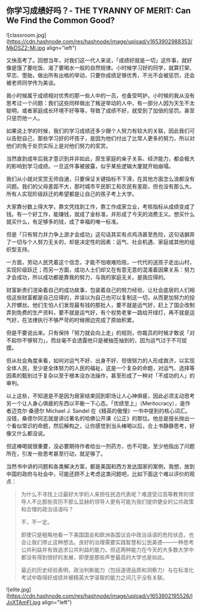 ## 你学习成绩好吗？-  THE TYRANNY OF MERIT: Can We Find the Common Good?


![classroom.jpg](https://cdn.hashnode.com/res/hashnode/image/upload/v1653902988353/MkDSZ2-Mi.jpg align="left")

又快高考了。回想当年，对我们这一代人来说，「成绩好就是一切」这件事，就好像是饿了要吃饭、渴了要喝水一般的自然规律。小时候学习好的同学，就算打架、早恋、堕胎，做出所有出格的举动，只要你成绩足够优秀，不光不会被惩罚，还会被老师同学传为美谈。

我小时候属于成绩相对优秀的那一些人中的一员，也备受呵护。小时候的我从没有思考过一个问题：我们这些同样做出了叛逆举动的人中，有一部分人因为天生不太聪明，或者家庭成长环境不好等等，导致了成绩不好，就受到了加倍的惩罚。甚至只惩罚他一人。

如果说上学的时候，我们的学习成绩还多少跟个人努力有较大的关联，因此我们可以告慰自己，那些学习好的坏孩子，是因为他们付出了比常人更多的努力，所以对他们的免于处罚实际上是对他们努力的奖赏。

当然直到成年后我才意识到并非如此，原生家庭的亲子关系、经济能力，都会极大的影响到学习成绩。一旦这件事被披露，似乎某些逻辑大厦就开始崩塌。

我们从小就对奖赏无师自通，只要保证关键指标不下滑，在其他方面怎么浪都没有问题。我们的父母差距不大，那时城市平民职工和农民有差距，但也没有那么大。所有人实现阶级跃迁的希望都是让自己的孩子考上大学。

大家靠分数上得大学，靠文凭找到工作，靠工作成家立业，考核指标从成绩变成了钱。有一个好工作，能赚钱，就成了金标准，并形成了今天的消费主义。想买什么就买什么，有足够多的钱，成了幸福的唯一标准。

但是「只有努力并力争上游才会成功」这句话其实有点鸡汤甚至危险，这句话摒弃了一切与个人努力无关的，却是决定性的因素：运气、社会机遇、家庭或其他的组织型支持。

一方面，劳动人民凭着这个信念，才能不怕艰难险阻，一代代的送孩子走出山村，实现阶级跃迁；而另一方面，成功人士们却又在有意无意的混淆着因果关系：努力才会成功，所以成功都是靠我的努力，与我的家庭无关。是我应得的。

财富新贵们渲染着自己的成功故事，包装着自己的努力经验，让社会底层的人们相信这些财富都是自己应得的，并误以为自己也可以复制这一切，从而更加努力的投入拧螺丝。他们生怕人们发现最有钱的那批人，要不就是运气好，赶上了国企改制弄到免费的生产资料，要不就是运气好，有个权势老爹一路给开绿灯，再不就是运气好，在法律执行不够严苛的时候擦边完成了原始积累。

但是不要说出来。只有保持「努力就会向上走」的规则，你裁员的时候才敢说「对不起你不够努力」，而丝毫不会透露他只是被抽签抽到的，因为运气过于不可捉摸。

但从社会角度来看，如何对运气不好、出身不好、但很努力的人形成救济，以实现全体人民，至少是全体努力的人民的福祉，这是一个复杂的命题，对运气、选择等因素的甄别过于复杂以至于根本没办法操作，甚至形成了一种对「不成功的人」的审判。

以上这些，不知道是不是因为居家结束回到职场让人心神俱疲，因此必须主动思考另一个让人身心俱疲的东西以平衡一下心态。「优绩至上」（Meritocracy），是作者迈克尔·桑德尔 Michael J. Sandel 在《精英的傲慢》一书中提到的核心词汇。没错，桑德尔同志就是讲过著名的哈佛公开课《公正》的那位。他总是擅长抛出一个看似常识的命题，然后解构之，让你感觉到当头棒喝以后，合上书静静思考，好像又什么都没说。

但这棒喝就很重要，没必要期待作者给出一剂药方，也不可能，至少他指出了问题所在，引发一些思考甚至行动，就足够了。

当然书中讲的问题和各类解决方案，都是美国和西方发达国家的案例，我想，放到中国的政府与社会中，可能还顾不上考虑这类问题吧，比如下面这个难以评价的观点：

>为什么不寻找上过最好大学的人来担任民选代表呢？难道受过高等教育的领导人不比那些资历不那么显赫的领导人更有可能为我们提供健全的公共政策和合理的政治话语吗？
> 
> 不，不一定。
> 
> 即使只是粗略地看一下美国国会和欧洲各国议会中政治话语的危险状态，也会让我们停止这种想法。良好的治理需要实践智慧和公民美德——一种思考公共利益并有效追求公共利益的能力。但这两种能力在今天的大多数大学中都没有得到很好的发展，即使是那些声誉最高的大学也是如此。
> 
> 最近的历史经验表明，政治判断能力（包括道德品质和洞察力）与在标准化考试中取得好成绩并被精英大学录取的能力之间几乎没有关联。

![elite.jpg](https://cdn.hashnode.com/res/hashnode/image/upload/v1653902195526/IJoXTAmFI.jpg align="left")


